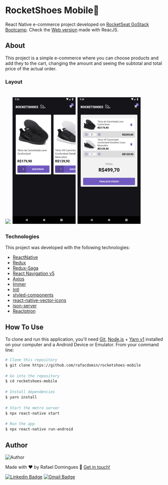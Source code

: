 # RocketShoes Mobile:rocket:
React Native e-commerce project developed on [RocketSeat GoStack Bootcamp](https://rocketseat.com.br/bootcamp). Check the [Web version](https://github.com/rafacdomin/rocketshoes-web) made with ReacJS. 

## About
This project is a simple e-commerce where you can choose products and add they to the cart, changing the amount and seeing the subtotal and total price of the actual order.

### Layout

<h1>
  <img src=".github/demo.gif" height="400">
  <img src=".github/home.png" height="400">
  <img src=".github/cart.png" height="400">
</h1>

### Technologies
This project was developed with the following technologies: 

-  [ReactNative](https://reactnative.dev/)
-  [Redux](https://redux.js.org/)
-  [Redux-Saga](https://redux-saga.js.org/)
-  [React Navigation v5](https://reactnavigation.org/)
-  [Axios](https://github.com/axios/axios)
-  [Immer](https://github.com/immerjs/immer)
-  [Intl](https://www.npmjs.com/package/intl)
-  [styled-components](https://www.styled-components.com/)
-  [react-native-vector-icons](https://github.com/oblador/react-native-vector-icons)
-  [json-server](https://github.com/typicode/json-server)
-  [Reactotron](https://infinite.red/reactotron)


## How To Use
To clone and run this application, you'll need [Git](https://git-scm.com), [Node.js](https://nodejs.org/) + [Yarn v1](https://classic.yarnpkg.com/) installed on your computer and a Android Device or Emulator. From your command line:

```bash
# Clone this repository
$ git clone https://github.com/rafacdomin/rocketshoes-mobile

# Go into the repository
$ cd rocketshoes-mobile

# Install dependencies
$ yarn install

# Start the metro server
$ npx react-native start

# Run the app
$ npx react-native run-android
```

## Author

<img  border-radius="50px" src="https://avatars3.githubusercontent.com/u/40310160?s=460&u=d2babe9b7f1c365955699550074910a1957525c8&v=4" width="100px" alt="Author"/>

Made with :heart: by Rafael Domingues :wave: [Get in touch!](https://www.linkedin.com/in/rafaelcodomingues/)

[![Linkedin Badge](https://img.shields.io/badge/-Rafael_Domingues-blue?style=flat-square&logo=Linkedin&logoColor=white&link=https://www.linkedin.com/in/rafaelcodomingues/)](https://www.linkedin.com/in/rafaelcodomingues/) 
[![Gmail Badge](https://img.shields.io/badge/-rafaelcodomingues@gmail.com-c14438?style=flat-square&logo=Gmail&logoColor=white&link=mailto:rafaelcodomingues@gmail.com)](mailto:rafaelcodomingues@gmail.com)
